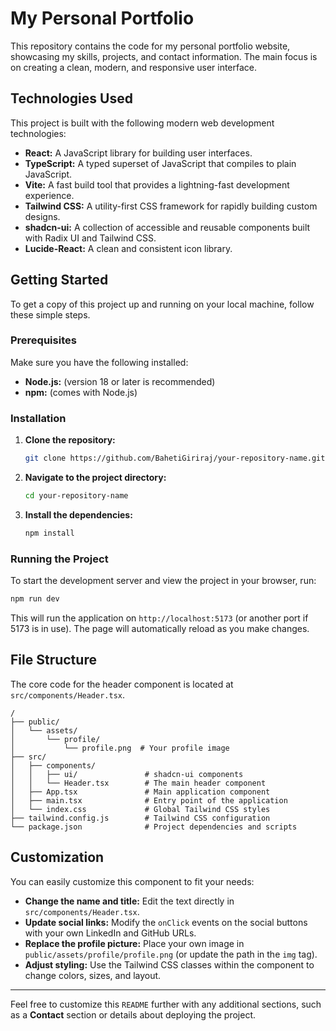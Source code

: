 # My Personal Portfolio

This repository contains the code for my personal portfolio website, showcasing my skills, projects, and contact information. The main focus is on creating a clean, modern, and responsive user interface.

## Technologies Used

This project is built with the following modern web development technologies:

  * **React:** A JavaScript library for building user interfaces.
  * **TypeScript:** A typed superset of JavaScript that compiles to plain JavaScript.
  * **Vite:** A fast build tool that provides a lightning-fast development experience.
  * **Tailwind CSS:** A utility-first CSS framework for rapidly building custom designs.
  * **shadcn-ui:** A collection of accessible and reusable components built with Radix UI and Tailwind CSS.
  * **Lucide-React:** A clean and consistent icon library.

## Getting Started

To get a copy of this project up and running on your local machine, follow these simple steps.

### Prerequisites

Make sure you have the following installed:

  * **Node.js:** (version 18 or later is recommended)
  * **npm:** (comes with Node.js)

### Installation

1.  **Clone the repository:**
    ```sh
    git clone https://github.com/BahetiGiriraj/your-repository-name.git
    ```
2.  **Navigate to the project directory:**
    ```sh
    cd your-repository-name
    ```
3.  **Install the dependencies:**
    ```sh
    npm install
    ```

### Running the Project

To start the development server and view the project in your browser, run:

```sh
npm run dev
```

This will run the application on `http://localhost:5173` (or another port if 5173 is in use). The page will automatically reload as you make changes.

## File Structure

The core code for the header component is located at `src/components/Header.tsx`.

```
/
├── public/
│   └── assets/
│       └── profile/
│           └── profile.png  # Your profile image
├── src/
│   ├── components/
│   │   ├── ui/               # shadcn-ui components
│   │   └── Header.tsx        # The main header component
│   ├── App.tsx               # Main application component
│   ├── main.tsx              # Entry point of the application
│   └── index.css             # Global Tailwind CSS styles
├── tailwind.config.js        # Tailwind CSS configuration
└── package.json              # Project dependencies and scripts
```

## Customization

You can easily customize this component to fit your needs:

  * **Change the name and title:** Edit the text directly in `src/components/Header.tsx`.
  * **Update social links:** Modify the `onClick` events on the social buttons with your own LinkedIn and GitHub URLs.
  * **Replace the profile picture:** Place your own image in `public/assets/profile/profile.png` (or update the path in the `img` tag).
  * **Adjust styling:** Use the Tailwind CSS classes within the component to change colors, sizes, and layout.

-----

Feel free to customize this `README` further with any additional sections, such as a **Contact** section or details about deploying the project.
